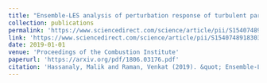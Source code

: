 ```yaml
---
title: "Ensemble-LES analysis of perturbation response of turbulent partially-premixed flames"
collection: publications
permalink: 'https://www.sciencedirect.com/science/article/pii/S154074891830395X'
link: 'https://www.sciencedirect.com/science/article/pii/S154074891830395X'
date: 2019-01-01
venue: 'Proceedings of the Combustion Institute'
paperurl: 'https://arxiv.org/pdf/1806.03176.pdf'
citation: 'Hassanaly, Malik and Raman, Venkat (2019). &quot; Ensemble-LES analysis of perturbation response of turbulent partially-premixed flames.&quot; <i>Proceedings of the Combustion Institute</i>. 37(2), 2249-2257.'
---
```

